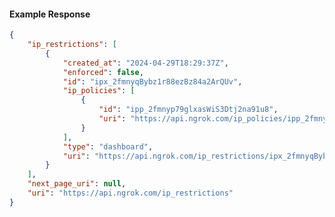 <!-- Code generated for API Clients. DO NOT EDIT. -->

#### Example Response

```json
{
	"ip_restrictions": [
		{
			"created_at": "2024-04-29T18:29:37Z",
			"enforced": false,
			"id": "ipx_2fmnyqBybz1r88ezBz84a2ArQUv",
			"ip_policies": [
				{
					"id": "ipp_2fmnyp79glxasWiS3Dtj2na91u8",
					"uri": "https://api.ngrok.com/ip_policies/ipp_2fmnyp79glxasWiS3Dtj2na91u8"
				}
			],
			"type": "dashboard",
			"uri": "https://api.ngrok.com/ip_restrictions/ipx_2fmnyqBybz1r88ezBz84a2ArQUv"
		}
	],
	"next_page_uri": null,
	"uri": "https://api.ngrok.com/ip_restrictions"
}
```
